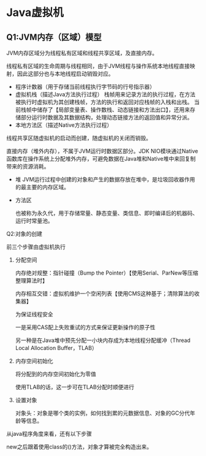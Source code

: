 # Java虚拟机

## Q1:JVM内存（区域）模型

JVM内存区域分为线程私有区域和线程共享区域，及直接内存。

线程私有区域的生命周期与线程相同，由于JVM线程与操作系统本地线程直接映射，因此这部分也与本地线程启动销毁对应。

- 程序计数器（用于存储当前线程执行字节码的行号指示器）
- 虚拟机栈（描述Java方法执行过程）
  栈帧用来记录方法的执行过程，在方法被执行时虚拟机为其创建栈帧，方法的执行和返回对应栈帧的入栈和出栈。
  当前栈帧中储存了【局部变量表、操作数栈、动态链接和方法出口】，还用来存储部分运行时数据及其数据结构，处理动态链接方法的返回值和异常分派。
- 本地方法区（描述Native方法执行过程）

线程共享区随虚拟机的启动而创建，随虚拟机的关闭而销毁。

直接内存（堆外内存），不属于JVM运行时数据区部分。JDK NIO模块通过Native函数库在操作系统上分配堆外内存，可避免数据在Java堆和Native堆中来回复制带来的资源消耗。

- 堆
  JVM运行过程中创建的对象和产生的数据存放在堆中，是垃圾回收器作用的最主要的内存区域。

- 方法区

  也被称为永久代，用于存储常量、静态变量、类信息、即时编译后的机器码、运行时常量池。

Q2:对象的创建

前三个步骤由虚拟机执行

1. 分配空间

   内存绝对规整：指针碰撞（Bump the Pointer）【使用Serial、ParNew等压缩整理算法时】

   内存相互交错：虚拟机维护一个空闲列表【使用CMS这种基于；清除算法的收集器】

   为保证线程安全

   一是采用CAS配上失败重试的方式来保证更新操作的原子性

   另一种是在Java堆中预先分配一小块内存成为本地线程分配缓冲（Thread Local Allocation Buffer，TLAB）

2. 内存空间初始化

   将分配到的内存空间初始化为零值

   使用TLAB的话，这一步可在TLAB分配时顺便进行

3. 设置对象

   对象头：对象是哪个类的实例，如何找到累的元数据信息、对象的GC分代年龄等信息。

从java程序角度来看，还有以下步骤

new之后跟着使用class的<init>()方法，对象才算被完全构造出来。

